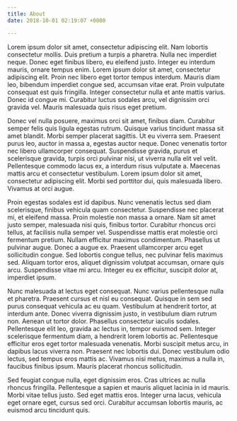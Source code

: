 ```yaml
---
title: About
date: 2018-10-01 02:19:07 +0000

---
```

Lorem ipsum dolor sit amet, consectetur adipiscing elit. Nam lobortis consectetur mollis. Duis pretium a turpis a pharetra. Nulla nec imperdiet neque. Donec eget finibus libero, eu eleifend justo. Integer eu interdum mauris, ornare tempus enim. Lorem ipsum dolor sit amet, consectetur adipiscing elit. Proin nec libero eget tortor tempus interdum. Mauris diam leo, bibendum imperdiet congue sed, accumsan vitae erat. Proin vulputate consequat est quis fringilla. Integer consectetur nulla et ante mattis varius. Donec id congue mi. Curabitur luctus sodales arcu, vel dignissim orci gravida vel. Mauris malesuada quis risus eget pretium.

Donec vel nulla posuere, maximus orci sit amet, finibus diam. Curabitur semper felis quis ligula egestas rutrum. Quisque varius tincidunt massa sit amet blandit. Morbi semper placerat sagittis. Ut eu viverra sem. Praesent purus leo, auctor in massa a, egestas auctor neque. Donec venenatis tortor nec libero ullamcorper consequat. Suspendisse gravida, purus et scelerisque gravida, turpis orci pulvinar nisi, ut viverra nulla elit vel velit. Pellentesque commodo lacus ex, a interdum risus vulputate a. Maecenas mattis arcu et consectetur vestibulum. Lorem ipsum dolor sit amet, consectetur adipiscing elit. Morbi sed porttitor dui, quis malesuada libero. Vivamus at orci augue.

Proin egestas sodales est id dapibus. Nunc venenatis lectus sed diam scelerisque, finibus vehicula quam consectetur. Suspendisse nec placerat mi, et eleifend massa. Proin molestie non massa a ornare. Nam sit amet justo semper, malesuada nisi quis, finibus tortor. Curabitur rhoncus orci tellus, at facilisis nulla semper vel. Suspendisse mattis erat molestie orci fermentum pretium. Nullam efficitur maximus condimentum. Phasellus ut pulvinar augue. Donec a augue ex. Praesent ullamcorper arcu eget sollicitudin congue. Sed lobortis congue tellus, nec pulvinar felis maximus sed. Aliquam tortor eros, aliquet dignissim volutpat accumsan, ornare quis arcu. Suspendisse vitae mi arcu. Integer eu ex efficitur, suscipit dolor at, imperdiet ipsum.

Nunc malesuada at lectus eget consequat. Nunc varius pellentesque nulla et pharetra. Praesent cursus et nisl eu consequat. Quisque in sem sed purus consequat vehicula ac eu quam. Vestibulum at hendrerit tortor, at interdum ante. Donec viverra dignissim justo, in vestibulum diam rutrum non. Aenean ut tortor dolor. Phasellus consectetur iaculis sodales. Pellentesque elit leo, gravida ac lectus in, tempor euismod sem. Integer scelerisque fermentum diam, a hendrerit lorem lobortis ac. Pellentesque efficitur eros eget tortor malesuada venenatis. Morbi suscipit metus arcu, in dapibus lacus viverra non. Praesent nec lobortis dui. Donec vestibulum odio lectus, sed tempus eros mattis ac. Vivamus nisi metus, maximus a nulla in, faucibus finibus ipsum. Mauris placerat rhoncus sollicitudin.

Sed feugiat congue nulla, eget dignissim eros. Cras ultrices ac nulla rhoncus fringilla. Pellentesque a sapien et mauris aliquet lacinia in id mauris. Morbi vitae tellus justo. Sed eget mattis eros. Integer urna lacus, vehicula eget ornare eget, cursus sed orci. Curabitur accumsan lobortis mauris, ac euismod arcu tincidunt quis. 